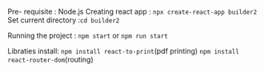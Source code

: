 Pre- requisite : Node.js
Creating react app : ```npx create-react-app builder2```
Set current directory :```cd builder2```


Running the project : ```npm start``` or ```npm run start```


Libraties install: ```npm install react-to-print```(pdf printing)
                   ```npm install react-router-dom```(routing)
